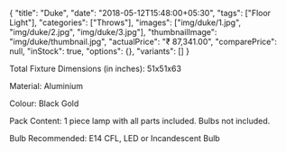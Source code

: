 {
    "title": "Duke",
    "date": "2018-05-12T15:48:00+05:30",
    "tags": ["Floor Light"],
    "categories": ["Throws"],
    "images": ["img/duke/1.jpg", "img/duke/2.jpg", "img/duke/3.jpg"],
    "thumbnailImage": "img/duke/thumbnail.jpg",
    "actualPrice": "₹ 87,341.00",
    "comparePrice": null,
    "inStock": true,
    "options": {},
    "variants": []
}

Total Fixture Dimensions (in inches): 51x51x63

Material: Aluminium

Colour: Black Gold

Pack Content: 1 piece lamp with all parts included. Bulbs not included.

Bulb Recommended: E14 CFL, LED or Incandescent Bulb